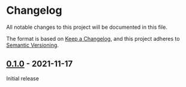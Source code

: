 # Changelog
All notable changes to this project will be documented in this file.

The format is based on [Keep a Changelog](https://keepachangelog.com/en/1.0.0/),
and this project adheres to [Semantic Versioning](https://semver.org/spec/v2.0.0.html).

## [0.1.0] - 2021-11-17

Initial release

[0.1.0]: https://github.com/Sensirion/embedded-i2c-svm41/releases/tag/0.1.0

